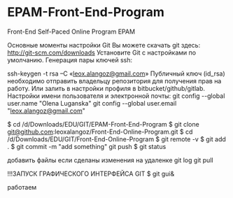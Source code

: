 # EPAM-Front-End-Program

Front-End Self-Paced Online Program EPAM

Основные моменты настройки Git Вы можете скачать git здесь: 
http://git-scm.com/downloads 
Установите Git с настройками по умолчанию. Генерация пары ключей ssh:

ssh-keygen -t rsa –C «leox.alangoz@gmail.com»
Публичный ключ (id_rsa) необходимо отправить владельцу репозитория для получения прав на работу. Или залить в настройки профиля в bitbucket/github/gitlab. Настройки имени пользователя и электронной почты: 
git config --global user.name "Olena Luganska" 
git config --global user.email "leox.alangoz@gmail.com"

$ cd /d/Downloads/EDU/GIT/EPAM-Front-End-Program
$ git clone git@github.com:leoxalangoz/Front-End-Online-Program.git 
$ cd /d/Downloads/EDU/GIT/Front-End-Online-Program 
$ git remote -v 
$ git add . 
$ git commit -m "add something"
  git push
$ git status


добавить файлы если сделаны изменения на удаленке
git log
git pull

!!!ЗАПУСК ГРАФИЧЕСКОГО ИНТЕРФЕЙСА GIT
$ git gui&

работаем
